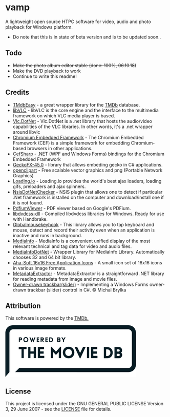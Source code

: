 # vamp
A lightweight open source HTPC software for video, audio and photo playback for Windows platform.

* Do note that this is in state of beta version and is to be updated soon..

## Todo
* ~~Make the photo album editor stable (done: 100%, 06.10.18)~~
* Make the DVD playback to work
* Continue to write this readme!


## Credits
* [TMdbEasy](https://github.com/tonykaralis/TMdbEasy) - a great wrapper library for the [TMDb](https://www.themoviedb.org) database.
* [libVLC](https://www.videolan.org/vlc/libvlc.html) - libVLC is the core engine and the interface to the multimedia framework on which VLC media player is based.
* [Vlc.DotNet](https://github.com/ZeBobo5/Vlc.DotNet) - Vlc.DotNet is a .net library that hosts the audio/video capabilities of the VLC libraries. In other words, it's a .net wrapper around libvlc
* [Chromium Embedded Framework](https://bitbucket.org/chromiumembedded/) - The Chromium Embedded Framework (CEF) is a simple framework for embedding Chromium-based browsers in other applications.
* [CefSharp](http://cefsharp.github.io) - .NET (WPF and Windows Forms) bindings for the Chromium Embedded Framework
* [GeckoFX-45.0](https://bitbucket.org/geckofx/geckofx-45.0) - library that allows embeding gecko in C# applications.
* [openclipart](https://openclipart.org) - Free scalable vector graphics and png (Portable Network Graphics)
* [Loading.io](https://loading.io/) - Loading.io provides the world's best ajax loaders, loading gifs, preloaders and ajax spinners.
* [NsisDotNetChecker](http://github.com/ReVolly/NsisDotNetChecker) - NSIS plugin that allows one to detect if particular .Net framework is installed on the computer and download/install one if it is not found.
* [PdfiumViewer](https://github.com/pvginkel/PdfiumViewer) - PDF viewer based on Google's PDFium.
* [libdvdcss-dll](https://github.com/allienx/libdvdcss-dll) - Compiled libdvdcss libraries for Windows. Ready for use with Handbrake.
* [Globalmousekeyhook](https://github.com/gmamaladze/globalmousekeyhook) - This library allows you to tap keyboard and mouse, detect and record their activity even when an application is inactive and runs in background.
* [MediaInfo](https://github.com/MediaArea/MediaInfo) - MediaInfo is a convenient unified display of the most relevant technical and tag data for video and audio files.
* [MediaInfoDotNet](https://github.com/cschlote/MediaInfoDotNet) - Wrapper Library for MediaInfo Library. Automatically chooses 32 and 64 bit library.
* [Aha-Soft 16x16 Free Application Icons](http://www.small-icons.com/packs/16x16-free-application-icons.htm) - A small icon set of 16x16 icons in various image formats.
* [MetadataExtractor](https://github.com/drewnoakes/metadata-extractor-dotnet) - MetadataExtractor is a straightforward .NET library for reading metadata from image and movie files.
* [Owner-drawn trackbar(slider)](https://www.codeproject.com/Articles/17395/Owner-drawn-trackbar-slider) - Implementing a Windows Forms owner-drawn trackbar (slider) control in C#.
© Michal Brylka

## Attribution
This software is powered by the [TMDb.](https://www.themoviedb.org)

![Screenshot](https://github.com/VPKSoft/vamp/blob/master/TMDbAttribution.png)

## License
This project is licensed under the GNU GENERAL PUBLIC LICENSE Version 3, 29 June 2007 - see the [LICENSE](LICENSE) file for details.
